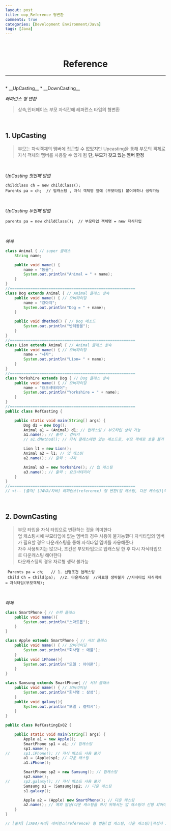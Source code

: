 ```yaml
---
layout: post
title: oop_Reference 형변환
comments: true
categories: [Development Environment/Java]
tags: [Java]
---
```

<br>

# <center> Reference </center>
---
<br>
* __UpCasting__
* __DownCasting__

<br>

_레퍼런스 형 변환_
> 상속,인터페이스 부모 자식간에 레퍼런스 타입의 형변환

<br>

## 1. UpCasting
>부모는 자식객체의 멤버에 접근할 수 없었지만 Upcasting을 통해 부모의 객체로 자식 객체의 멤버를 사용할 수 있게 됨 __단, 부모가 갖고 있는 멤버 한정__

<br>

_UpCasting 첫번째 방법_
```
childClass ch = new childClass();
Parents pa = ch;  // 업캐스팅 , 자식 객체명 앞에 (부모타입) 붙어야하나 생략가능
```

<br>

_UpCasting 두번째 방법_
```
parents pa = new childClass();  // 부모타입 객체명 = new 자식타입

```

<br>

_예제_
```java
class Animal { // super 클래스
	String name;

	public void name() {
		name = "동물";
		System.out.println("Animal = " + name);
	}
}
//=======================================================
class Dog extends Animal { // Animal 클래스 상속
	public void name() { // 오버라이딩
		name = "강아지";
		System.out.println("Dog = " + name);
	}

	public void dMethod() { // Dog 메소드
		System.out.println("반려동물");
	}
}
//=======================================================
class Lion extends Animal { // Animal 클래스 상속
	public void name() { // 오버라이딩
		name = "사자";
		System.out.println("Lion= " + name);
	}
}
//=======================================================
class Yorkshire extends Dog { // Dog 클래스 상속
	public void name() { // 오버라이딩
		name = "요크셔테리어";
		System.out.println("Yorkshire = " + name);
	}
}
//=======================================================
public class RefCasting {

	public static void main(String[] args) {
		Dog d1 = new Dog();
		Animal a1 = (Animal) d1; // 업캐스팅 / 부모타입 생략 가능
		a1.name(); // 출력 : 강아지
		// a1.dMethod(); // 자식 클래스에만 있는 메소드로, 부모 객체로 호출 불가

		Lion l1 = new Lion();
		Animal a2 = l1; // 업 캐스팅
		a2.name(); // 출력 : 사자

		Animal a3 = new Yorkshire(); // 업 캐스팅
		a3.name(); // 출력 : 요크셔테리어
	}
}
//=======================================================
// <!-- [출처] [JAVA/자바] 레퍼런스(reference) 형 변환(업 캐스팅, 다운 캐스팅)|작성자 JOKER -->
```

<br>

## 2. DownCasting
> 부모 타입을 자식 타입으로 변환하는 것을 의미한다 <br>
> 업 캐스팅시에 부모타입에 없는 멤버의 경우 사용이 불가능했다 자식타입의 멤버가 필요할 경우 다운캐스팅을 통해 자식타입 멤버를 사용해준다<br>
> 자주 사용되지는 않으나, 조건은 부모타입으로 업캐스팅 한 후 다시 자식타입으로 다운캐스팅 해야한다<br>
> 다운캐스팅의 경우 자료형 생략 불가능 <br>
```
 Parents pa = ch;   // 1. 선행조건 업캐스팅
 Child Ch = Child(pa);  //2. 다운캐스팅  //자료형 생략불가 //자식타입 자식객체 = 자식타입(부모객체);
```

<br>

_예제_
```java
class SmartPhone { // 슈퍼 클래스
	public void name(){
		System.out.println("스마트폰");
	}
}

class Apple extends SmartPhone { // 서브 클래스
	public void name() { // 오버라이딩
		System.out.println("회사명 : 애플");
	}
	public void iPhone(){
		System.out.println("모델 : 아이폰");
	}
}

class Samsung extends SmartPhone{ // 서브 클래스
	public void name() { // 오버라이딩
		System.out.println("회사명 : 삼성");
	}
	public void galaxy(){
		System.out.println("모델 : 갤럭시");
	}
}

public class RefCastingEx02 {

	public static void main(String[] args) {
		Apple a1 = new Apple();
		SmartPhone sp1 = a1; // 업캐스팅
		sp1.name();
//		sp1.iPhone(); // 자식 메소드 사용 불가
		a1 = (Apple)sp1; // 다운 캐스팅
		a1.iPhone();

		SmartPhone sp2 = new Samsung(); // 업캐스팅
		sp2.name();
//		sp2.galaxy(); // 자식 메소드 사용 불가
		Samsung s1 = (Samsung)sp2; // 다운 캐스팅
		s1.galaxy();

		Apple a2 = (Apple) new SmartPhone(); // 다운 캐스팅
		a2.name(); // 예외 발생(다운 캐스팅을 하기 위해서는 업 캐스팅이 선행 되어야 함.)
	}
}

// [출처] [JAVA/자바] 레퍼런스(reference) 형 변환(업 캐스팅, 다운 캐스팅)|작성자 JOKER
```
